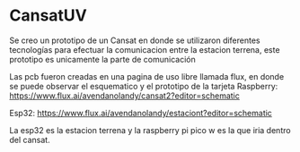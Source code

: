 # CansatUV
Se creo un prototipo de un Cansat en donde se utilizaron diferentes tecnologías para efectuar la comunicacion entre la estacion terrena, este prototipo es unicamente la parte de comunicación


Las pcb fueron creadas en una pagina de uso libre llamada flux, en donde se puede observar el esquematico y el prototipo de la tarjeta
Raspberry: https://www.flux.ai/avendanolandy/cansat2?editor=schematic

Esp32: https://www.flux.ai/avendanolandy/estaciont?editor=schematic 

La esp32 es la estacion terrena y la raspberry pi pico w es la que iria dentro del cansat.
